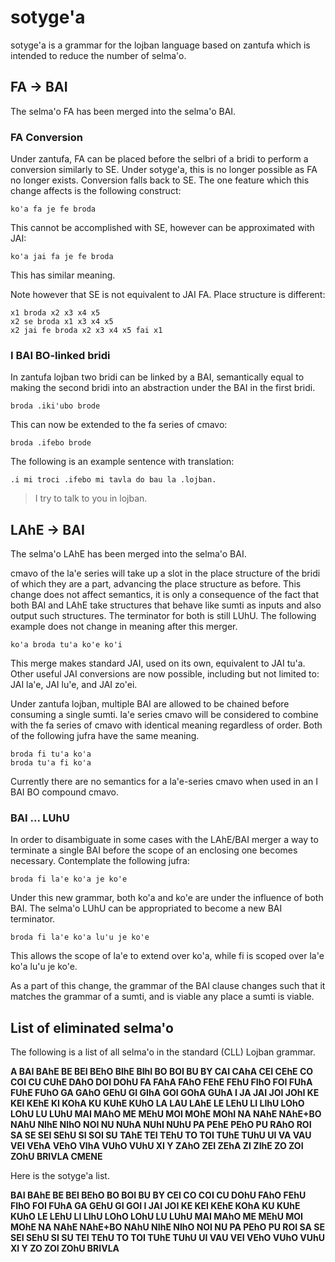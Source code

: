# sotyge'a
sotyge'a is a grammar for the lojban language based on zantufa which is intended to reduce the number of selma'o.

## FA -> BAI
The selma'o FA has been merged into the selma'o BAI.

### FA Conversion
Under zantufa, FA can be placed before the selbri of a bridi to perform a conversion similarly to SE. Under sotyge'a, this is no longer possible as FA no longer exists. Conversion falls back to SE. The one feature which this change affects is the following construct:

    ko'a fa je fe broda

This cannot be accomplished with SE, however can be approximated with JAI:

    ko'a jai fa je fe broda

This has similar meaning.

Note however that SE is not equivalent to JAI FA. Place structure is different:

    x1 broda x2 x3 x4 x5
    x2 se broda x1 x3 x4 x5
    x2 jai fe broda x2 x3 x4 x5 fai x1

### I BAI BO-linked bridi
In zantufa lojban two bridi can be linked by a BAI, semantically equal to making the second bridi into an abstraction under the BAI in the first bridi.

    broda .iki'ubo brode

This can now be extended to the fa series of cmavo:

    broda .ifebo brode

The following is an example sentence with translation:

    .i mi troci .ifebo mi tavla do bau la .lojban.

> I try to talk to you in lojban.

## LAhE -> BAI
The selma'o LAhE has been merged into the selma'o BAI.

cmavo of the la'e series will take up a slot in the place structure of the bridi of which they are a part, advancing the place structure as before. This change does not affect semantics, it is only a consequence of the fact that both BAI and LAhE take structures that behave like sumti as inputs and also output such structures. The terminator for both is still LUhU. The following example does not change in meaning after this merger.

    ko'a broda tu'a ko'e ko'i

This merge makes standard JAI, used on its own, equivalent to JAI tu'a. Other useful JAI conversions are now possible, including but not limited to: JAI la'e, JAI lu'e, and JAI zo'ei.

Under zantufa lojban, multiple BAI are allowed to be chained before consuming a single sumti. la'e series cmavo will be considered to combine with the fa series of cmavo with identical meaning regardless of order. Both of the following jufra have the same meaning.

    broda fi tu'a ko'a
    broda tu'a fi ko'a

Currently there are no semantics for a la'e-series cmavo when used in an I BAI BO compound cmavo.

### BAI ... LUhU
In order to disambiguate in some cases with the LAhE/BAI merger a way to terminate a single BAI before the scope of an enclosing one becomes necessary. Contemplate the following jufra:

    broda fi la'e ko'a je ko'e

Under this new grammar, both ko'a and ko'e are under the influence of both BAI. The selma'o LUhU can be appropriated to become a new BAI terminator.

    broda fi la'e ko'a lu'u je ko'e

This allows the scope of la'e to extend over ko'a, while fi is scoped over la'e ko'a lu'u je ko'e.

As a part of this change, the grammar of the BAI clause changes such that it matches the grammar of a sumti, and is viable any place a sumti is viable.

## List of eliminated selma'o

The following is a list of all selma'o in the standard (CLL) Lojban grammar.

**A BAI BAhE BE BEI BEhO BIhE BIhI BO BOI BU BY CAI CAhA CEI CEhE CO COI CU CUhE DAhO DOI DOhU FA FAhA FAhO FEhE FEhU FIhO FOI FUhA FUhE FUhO GA GAhO GEhU GI GIhA GOI GOhA GUhA I JA JAI JOI JOhI KE KEI KEhE KI KOhA KU KUhE KUhO LA LAU LAhE LE LEhU LI LIhU LOhO LOhU LU LUhU MAI MAhO ME MEhU MOI MOhE MOhI NA NAhE NAhE+BO NAhU NIhE NIhO NOI NU NUhA NUhI NUhU PA PEhE PEhO PU RAhO ROI SA SE SEI SEhU SI SOI SU TAhE TEI TEhU TO TOI TUhE TUhU UI VA VAU VEI VEhA VEhO VIhA VUhO VUhU XI Y ZAhO ZEI ZEhA ZI ZIhE ZO ZOI ZOhU BRIVLA CMENE**

Here is the sotyge'a list.

**BAI BAhE BE BEI BEhO BO BOI BU BY CEI CO COI CU DOhU FAhO FEhU FIhO FOI FUhA GA GEhU GI GOI I JAI JOI KE KEI KEhE KOhA KU KUhE KUhO LE LEhU LI LIhU LOhO LOhU LU LUhU MAI MAhO ME MEhU MOI MOhE NA NAhE NAhE+BO NAhU NIhE NIhO NOI NU PA PEhO PU ROI SA SE SEI SEhU SI SU TEI TEhU TO TOI TUhE TUhU UI VAU VEI VEhO VUhO VUhU XI Y ZO ZOI ZOhU BRIVLA**
